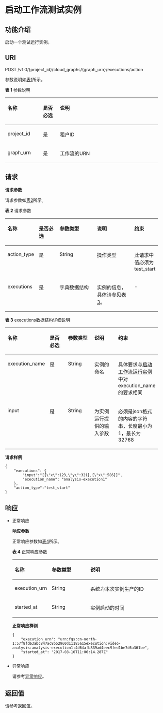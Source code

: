 # 启动工作流测试实例<a name="functiongraph_06_0910"></a>

## 功能介绍<a name="section36757156"></a>

启动一个测试运行实例。

## URI<a name="section62378952"></a>

POST /v1.0/\{project\_id\}/cloud\_graphs/\{graph\_urn\}/executions/action

参数说明如[表1](#table47037497)所示。  

**表 1**  参数说明

<a name="table47037497"></a>
<table><thead align="left"><tr id="row5772232"><th class="cellrowborder" valign="top" width="23.23%" id="mcps1.2.4.1.1"><p id="p64897643"><a name="p64897643"></a><a name="p64897643"></a>名称</p>
</th>
<th class="cellrowborder" valign="top" width="11.110000000000001%" id="mcps1.2.4.1.2"><p id="p22217739"><a name="p22217739"></a><a name="p22217739"></a>是否必选</p>
</th>
<th class="cellrowborder" valign="top" width="65.66%" id="mcps1.2.4.1.3"><p id="p54806415"><a name="p54806415"></a><a name="p54806415"></a>说明</p>
</th>
</tr>
</thead>
<tbody><tr id="row10134624"><td class="cellrowborder" valign="top" width="23.23%" headers="mcps1.2.4.1.1 "><p id="p15598181"><a name="p15598181"></a><a name="p15598181"></a>project_id</p>
</td>
<td class="cellrowborder" valign="top" width="11.110000000000001%" headers="mcps1.2.4.1.2 "><p id="p55493126"><a name="p55493126"></a><a name="p55493126"></a>是</p>
</td>
<td class="cellrowborder" valign="top" width="65.66%" headers="mcps1.2.4.1.3 "><p id="p65758253"><a name="p65758253"></a><a name="p65758253"></a>租户ID</p>
</td>
</tr>
<tr id="row54953365"><td class="cellrowborder" valign="top" width="23.23%" headers="mcps1.2.4.1.1 "><p id="p22037565"><a name="p22037565"></a><a name="p22037565"></a>graph_urn</p>
</td>
<td class="cellrowborder" valign="top" width="11.110000000000001%" headers="mcps1.2.4.1.2 "><p id="p40212317"><a name="p40212317"></a><a name="p40212317"></a>是</p>
</td>
<td class="cellrowborder" valign="top" width="65.66%" headers="mcps1.2.4.1.3 "><p id="p35972254"><a name="p35972254"></a><a name="p35972254"></a>工作流的URN</p>
</td>
</tr>
</tbody>
</table>

## 请求<a name="section24539659"></a>

**请求参数**

请求参数如[表2](#table59196065)所示。  

**表 2**  请求参数

<a name="table59196065"></a>
<table><thead align="left"><tr id="row46591446"><th class="cellrowborder" valign="top" width="15.29152915291529%" id="mcps1.2.6.1.1"><p id="p15810818"><a name="p15810818"></a><a name="p15810818"></a>名称</p>
</th>
<th class="cellrowborder" valign="top" width="15.29152915291529%" id="mcps1.2.6.1.2"><p id="p5607849"><a name="p5607849"></a><a name="p5607849"></a>是否必选</p>
</th>
<th class="cellrowborder" valign="top" width="27.412741274127413%" id="mcps1.2.6.1.3"><p id="p51582645"><a name="p51582645"></a><a name="p51582645"></a>参数类型</p>
</th>
<th class="cellrowborder" valign="top" width="27.9027902790279%" id="mcps1.2.6.1.4"><p id="p17444750"><a name="p17444750"></a><a name="p17444750"></a>说明</p>
</th>
<th class="cellrowborder" valign="top" width="14.101410141014098%" id="mcps1.2.6.1.5"><p id="p14617316102933"><a name="p14617316102933"></a><a name="p14617316102933"></a>约束</p>
</th>
</tr>
</thead>
<tbody><tr id="row3738651"><td class="cellrowborder" valign="top" width="15.29152915291529%" headers="mcps1.2.6.1.1 "><p id="p34395333"><a name="p34395333"></a><a name="p34395333"></a>action_type</p>
</td>
<td class="cellrowborder" valign="top" width="15.29152915291529%" headers="mcps1.2.6.1.2 "><p id="p34558579"><a name="p34558579"></a><a name="p34558579"></a>是</p>
</td>
<td class="cellrowborder" valign="top" width="27.412741274127413%" headers="mcps1.2.6.1.3 "><p id="p47781518"><a name="p47781518"></a><a name="p47781518"></a>String</p>
</td>
<td class="cellrowborder" valign="top" width="27.9027902790279%" headers="mcps1.2.6.1.4 "><p id="p3226344"><a name="p3226344"></a><a name="p3226344"></a>操作类型</p>
</td>
<td class="cellrowborder" valign="top" width="14.101410141014098%" headers="mcps1.2.6.1.5 "><p id="p43151971102933"><a name="p43151971102933"></a><a name="p43151971102933"></a>此请求中值必须为test_start</p>
</td>
</tr>
<tr id="row29037097"><td class="cellrowborder" valign="top" width="15.29152915291529%" headers="mcps1.2.6.1.1 "><p id="p3194617"><a name="p3194617"></a><a name="p3194617"></a>executions</p>
</td>
<td class="cellrowborder" valign="top" width="15.29152915291529%" headers="mcps1.2.6.1.2 "><p id="p57437397"><a name="p57437397"></a><a name="p57437397"></a>是</p>
</td>
<td class="cellrowborder" valign="top" width="27.412741274127413%" headers="mcps1.2.6.1.3 "><p id="p21917606"><a name="p21917606"></a><a name="p21917606"></a>字典数据结构</p>
</td>
<td class="cellrowborder" valign="top" width="27.9027902790279%" headers="mcps1.2.6.1.4 "><p id="p6025849"><a name="p6025849"></a><a name="p6025849"></a>实例的信息，具体请参见<a href="#functiongraph_06_0910__table30768229">表3</a>。</p>
</td>
<td class="cellrowborder" valign="top" width="14.101410141014098%" headers="mcps1.2.6.1.5 "><p id="p5648758102933"><a name="p5648758102933"></a><a name="p5648758102933"></a>-</p>
</td>
</tr>
</tbody>
</table>

**表 3**  executions数据结构详细说明

<a name="table30768229"></a>
<table><thead align="left"><tr id="row43913021"><th class="cellrowborder" valign="top" width="17.19%" id="mcps1.2.6.1.1"><p id="p184914"><a name="p184914"></a><a name="p184914"></a>名称</p>
</th>
<th class="cellrowborder" valign="top" width="17.19%" id="mcps1.2.6.1.2"><p id="p14978051"><a name="p14978051"></a><a name="p14978051"></a>是否必选</p>
</th>
<th class="cellrowborder" valign="top" width="21.959999999999997%" id="mcps1.2.6.1.3"><p id="p5262650"><a name="p5262650"></a><a name="p5262650"></a>参数类型</p>
</th>
<th class="cellrowborder" valign="top" width="23.919999999999998%" id="mcps1.2.6.1.4"><p id="p23621468"><a name="p23621468"></a><a name="p23621468"></a>说明</p>
</th>
<th class="cellrowborder" valign="top" width="19.74%" id="mcps1.2.6.1.5"><p id="p56763838102954"><a name="p56763838102954"></a><a name="p56763838102954"></a>约束</p>
</th>
</tr>
</thead>
<tbody><tr id="row26089095"><td class="cellrowborder" valign="top" width="17.19%" headers="mcps1.2.6.1.1 "><p id="p32841951"><a name="p32841951"></a><a name="p32841951"></a>execution_name</p>
</td>
<td class="cellrowborder" valign="top" width="17.19%" headers="mcps1.2.6.1.2 "><p id="p42952388"><a name="p42952388"></a><a name="p42952388"></a>是</p>
</td>
<td class="cellrowborder" valign="top" width="21.959999999999997%" headers="mcps1.2.6.1.3 "><p id="p56591389"><a name="p56591389"></a><a name="p56591389"></a>String</p>
</td>
<td class="cellrowborder" valign="top" width="23.919999999999998%" headers="mcps1.2.6.1.4 "><p id="p50280428"><a name="p50280428"></a><a name="p50280428"></a>实例的命名</p>
</td>
<td class="cellrowborder" valign="top" width="19.74%" headers="mcps1.2.6.1.5 "><p id="p34468184102954"><a name="p34468184102954"></a><a name="p34468184102954"></a>具体要求与<a href="启动工作流运行实例.md">启动工作流运行实例</a>中对execution_name的要求相同</p>
</td>
</tr>
<tr id="row12992371"><td class="cellrowborder" valign="top" width="17.19%" headers="mcps1.2.6.1.1 "><p id="p45749167"><a name="p45749167"></a><a name="p45749167"></a>input</p>
</td>
<td class="cellrowborder" valign="top" width="17.19%" headers="mcps1.2.6.1.2 "><p id="p14695014"><a name="p14695014"></a><a name="p14695014"></a>是</p>
</td>
<td class="cellrowborder" valign="top" width="21.959999999999997%" headers="mcps1.2.6.1.3 "><p id="p49445506"><a name="p49445506"></a><a name="p49445506"></a>String</p>
</td>
<td class="cellrowborder" valign="top" width="23.919999999999998%" headers="mcps1.2.6.1.4 "><p id="p8314568"><a name="p8314568"></a><a name="p8314568"></a>为实例运行提供的输入参数</p>
</td>
<td class="cellrowborder" valign="top" width="19.74%" headers="mcps1.2.6.1.5 "><p id="p40459510102954"><a name="p40459510102954"></a><a name="p40459510102954"></a>必须是json格式的内容的字符串，长度最小为1，最长为32768</p>
</td>
</tr>
</tbody>
</table>

**请求样例**

```
{
    "executions": {
        "input":"[{\"x\":123,\"y\":321},{\"x\":586}]",
        "execution_name": "analysis-execution1"
    },
    "action_type":"test_start"
}
```

## 响应<a name="section19530342"></a>

-   正常响应

    **响应参数**

    正常响应参数如[表4](#table60801917)所示。  

    **表 4**  正常响应参数

    <a name="table60801917"></a>
    <table><thead align="left"><tr id="row49159881"><th class="cellrowborder" valign="top" width="21.43%" id="mcps1.2.4.1.1"><p id="p22527411"><a name="p22527411"></a><a name="p22527411"></a>名称</p>
    </th>
    <th class="cellrowborder" valign="top" width="27.55%" id="mcps1.2.4.1.2"><p id="p12781022"><a name="p12781022"></a><a name="p12781022"></a>参数类型</p>
    </th>
    <th class="cellrowborder" valign="top" width="51.019999999999996%" id="mcps1.2.4.1.3"><p id="p28629874"><a name="p28629874"></a><a name="p28629874"></a>说明</p>
    </th>
    </tr>
    </thead>
    <tbody><tr id="row37318421"><td class="cellrowborder" valign="top" width="21.43%" headers="mcps1.2.4.1.1 "><p id="p2893298"><a name="p2893298"></a><a name="p2893298"></a>execution_urn</p>
    </td>
    <td class="cellrowborder" valign="top" width="27.55%" headers="mcps1.2.4.1.2 "><p id="p33030575"><a name="p33030575"></a><a name="p33030575"></a>String</p>
    </td>
    <td class="cellrowborder" valign="top" width="51.019999999999996%" headers="mcps1.2.4.1.3 "><p id="p54316058"><a name="p54316058"></a><a name="p54316058"></a>系统为本次实例生产的ID</p>
    </td>
    </tr>
    <tr id="row19082474"><td class="cellrowborder" valign="top" width="21.43%" headers="mcps1.2.4.1.1 "><p id="p2176568"><a name="p2176568"></a><a name="p2176568"></a>started_at</p>
    </td>
    <td class="cellrowborder" valign="top" width="27.55%" headers="mcps1.2.4.1.2 "><p id="p42084359"><a name="p42084359"></a><a name="p42084359"></a>String</p>
    </td>
    <td class="cellrowborder" valign="top" width="51.019999999999996%" headers="mcps1.2.4.1.3 "><p id="p10747513"><a name="p10747513"></a><a name="p10747513"></a>实例启动的时间</p>
    </td>
    </tr>
    </tbody>
    </table>

    **正常响应样例**

    ```
    {
        "execution_urn": "urn:fgs:cn-north-1:57f8fd63abc847ac8b52960d11185a15execution:video-analysis:analysis-execution1:4d64afb839ad4eec9fed1be7d6a361be",
        "started_at": "2017-08-10T11:06:14.287Z"
    }
    ```


-   异常响应

    请参考[异常响应](请求结果.md#section88241732388)。


## 返回值<a name="section41555354"></a>

请参考[返回值](请求结果.md#section20306194210386)。

